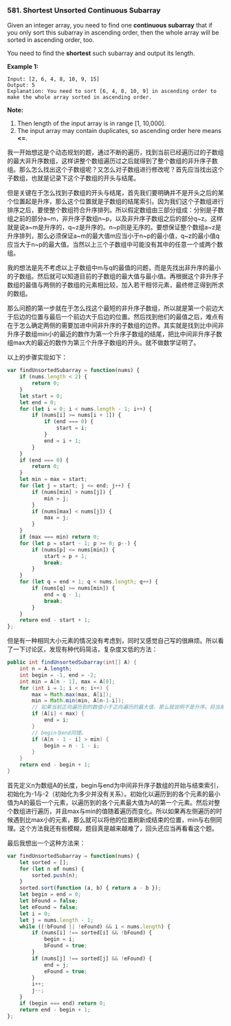 ### 581. Shortest Unsorted Continuous Subarray



Given an integer array, you need to find one **continuous subarray** that if you only sort this subarray in ascending order, then the whole array will be sorted in ascending order, too.

You need to find the **shortest** such subarray and output its length.

**Example 1:**

```
Input: [2, 6, 4, 8, 10, 9, 15]
Output: 5
Explanation: You need to sort [6, 4, 8, 10, 9] in ascending order to make the whole array sorted in ascending order.

```

**Note:**

1. Then length of the input array is in range [1, 10,000].
2. The input array may contain duplicates, so ascending order here means **<=**.



我一开始想这是个动态规划的题，通过不断的遍历，找到当前已经遍历过的子数组的最大非升序数组，这样讲整个数组遍历过之后就得到了整个数组的非升序子数组。那么怎么找出这个子数组呢？又怎么对子数组进行修改呢？首先应当找出这个子数组，也就是记录下这个子数组的开头与结尾。

但是关键在于怎么找到子数组的开头与结尾，首先我们要明确并不是开头之后的某个位置起是升序，那么这个位置就是子数组的结尾索引。因为我们这个子数组进行排序之后，要使整个数组符合升序排列。所以假定数组由三部分组成：分别是子数组之前的部分a~m，非升序子数组n~p，以及非升序子数组之后的部分q~z。这样就是说a~m是升序的，q~z是升序的。n~p则是无序的。要想保证整个数组a~z是升序排列，那么必须保证a~m的最大值m应当小于n~p的最小值，q~z的最小值q应当大于n~p的最大值。当然以上三个子数组中可能没有其中的任意一个或两个数组。

我的想法是先不考虑以上子数组中m与q的最值的问题，而是先找出非升序的最小的子数组。然后就可以知道目前的子数组的最大值与最小值。再根据这个非升序子数组的最值与两侧的子数组的元素相比较，加入若干相邻元素，最终修正得到所求的数组。

那么问题的第一步就在于怎么找这个最短的非升序子数组，所以就是第一个前边大于后边的位置与最后一个前边大于后边的位置。然后找到他们的最值之后，难点有在于怎么确定两侧的需要加进中间非升序的子数组的边界。其实就是找到比中间非升序子数组min小的最近的数作为第一个升序子数组的结尾，把比中间非升序子数组max大的最近的数作为第三个升序子数组的开头。就不做数学证明了。

以上的步骤实现如下：

```JavaScript
var findUnsortedSubarray = function(nums) {
    if (nums.length < 2) {
        return 0;
    }
    let start = 0;
    let end = 0;
    for (let i = 0; i < nums.length - 1; i++) {
        if (nums[i] >= nums[i + 1]) {
            if (end === 0) {
                start = i;
            }
            end = i + 1;
        }
    }
    if (end === 0) {
        return 0;
    }
    let min = max = start;
    for (let j = start; j <= end; j++) {
        if (nums[min] > nums[j]) {
            min = j;
        }
        if (nums[max] < nums[j]) {
            max = j;
        }
    }
    if (max === min) return 0;
    for (let p = start - 1; p >= 0; p--) {
        if (nums[p] <= nums[min]) {
            start = p + 1;
            break;
        }
    }
    for (let q = end + 1; q < nums.length; q++) {
        if (nums[q] >= nums[min]) {
            end = q - 1;
            break;
        }
    }
    return end - start + 1;
};
```
但是有一种相同大小元素的情况没有考虑到，同时又感觉自己写的很麻烦。所以看了一下讨论区，发现有种代码简洁，复杂度又低的方法：

```java
public int findUnsortedSubarray(int[] A) {
    int n = A.length;
  	int begin = -1, end = -2;
  	int min = A[n - 1], max = A[0];
    for (int i = 1; i < n; i++) {
        max = Math.max(max, A[i]);
        min = Math.min(min, A[n-1-i]);
      	// 如果当前正向遍历到的数值小于正向遍历的最大值，那么就说明不是升序。将当前索引作为end，随着遍历不断向后，end也不断向后
        if (A[i] < max) {
          	end = i;
        }
      	// begin与end同理。
        if (A[n - 1 - i] > min) {
          	begin = n - 1 - i;
        }
    }
    return end - begin + 1;
}
```

首先定义n为数组A的长度，begin与end为中间非升序子数组的开始与结束索引，初始化为-1与-2（初始化为多少并没有关系）。初始化以遍历到的各个元素的最小值为A的最后一个元素，以遍历到的各个元素最大值为A的第一个元素。然后对整个数组进行遍历，并且max与min的值随着遍历而变化。所以如果再左侧遍历的时候遇到比max小的元素，那么就可以将他的位置刷新成结束的位置，min与右侧同理。这个方法我还有些模糊，题目真是越来越难了，回头还应当再看看这个题。

最后我想出一个这种方法来：

```JavaScript
var findUnsortedSubarray = function(nums) {
    let sorted = [];
    for (let n of nums) {
        sorted.push(n);
    }
    sorted.sort(function (a, b) { return a - b });
    let begin = end = 0;
    let bFound = false;
    let eFound = false;
    let i = 0;
    let j = nums.length - 1;
    while ((!bFound || !eFound) && i < nums.length) {
        if (nums[i] !== sorted[i] && !bFound) {
            begin = i;
            bFound = true;
        }
        if (nums[j] !== sorted[j] && !eFound) {
            end = j;
            eFound = true;
        }
        i++;
        j--;
    }
    if (begin === end) return 0;
    return end - begin + 1;
};
```
